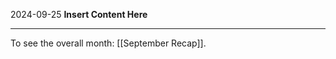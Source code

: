 2024-09-25
__Insert Content Here__
_______________________
To see the overall month: [[September Recap]].
